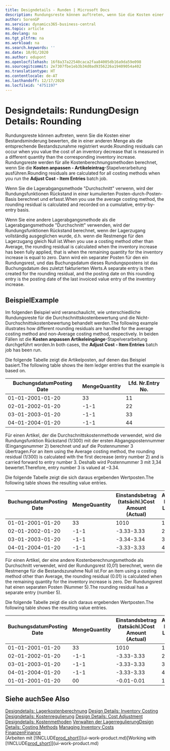 ```yaml
---
title: Designdetails - Runden | Microsoft Docs
description: Rundungsreste können auftreten, wenn Sie die Kosten einer Bestandsminderung bewerten, die in einer anderen Menge als die entsprechende Bestandszunahme registriert wurde. Rundungsreste werden für alle Kostenberechnungsmethoden berechnet, wenn Sie die **Kosten anpassen - Artikeleintrag**-Stapelverarbeitung ausführen.
author: SorenGP
ms.service: dynamics365-business-central
ms.topic: article
ms.devlang: na
ms.tgt_pltfrm: na
ms.workload: na
ms.search.keywords: ''
ms.date: 10/01/2020
ms.author: edupont
ms.openlocfilehash: 16f8a37a22540caca2faa84005db16a9da59e098
ms.sourcegitcommit: 2e7307fbe1eb3b34d0ad9356226a19409054a402
ms.translationtype: HT
ms.contentlocale: de-AT
ms.lasthandoff: 12/17/2020
ms.locfileid: "4751197"
---
```

# <a name="design-details-rounding"></a><span data-ttu-id="27a83-104">Designdetails: Rundung</span><span class="sxs-lookup"><span data-stu-id="27a83-104">Design Details: Rounding</span></span>
<span data-ttu-id="27a83-105">Rundungsreste können auftreten, wenn Sie die Kosten einer Bestandsminderung bewerten, die in einer anderen Menge als die entsprechende Bestandszunahme registriert wurde.</span><span class="sxs-lookup"><span data-stu-id="27a83-105">Rounding residuals can occur when you value the cost of an inventory decrease that is measured in a different quantity than the corresponding inventory increase.</span></span> <span data-ttu-id="27a83-106">Rundungsreste werden für alle Kostenberechnungsmethoden berechnet, wenn Sie die **Kosten anpassen - Artikeleintrag**-Stapelverarbeitung ausführen.</span><span class="sxs-lookup"><span data-stu-id="27a83-106">Rounding residuals are calculated for all costing methods when you run the **Adjust Cost - Item Entries** batch job.</span></span>  

 <span data-ttu-id="27a83-107">Wenn Sie die Lagerabgangsmethode "Durchschnitt" verwenn, wird der Rundungsfunktionen Rückstand in einer kumulierten Posten-durch-Posten-Basis berechnet und erfasst.</span><span class="sxs-lookup"><span data-stu-id="27a83-107">When you use the average costing method, the rounding residual is calculated and recorded on a cumulative, entry-by-entry basis.</span></span>  

 <span data-ttu-id="27a83-108">Wenn Sie eine andere Lagerabgangsmethode als die Lagerabgangsmethode "Durchschnitt" verwenden, wird der Rundungsfunktionen Rückstand berechnet, wenn der Lagerzugang vollständig ausgeglichen wurde, d.h. wenn die Restmenge für den Lagerzugang gleich Null ist.</span><span class="sxs-lookup"><span data-stu-id="27a83-108">When you use a costing method other than Average, the rounding residual is calculated when the inventory increase has been fully applied, that is when the remaining quantity for the inventory increase is equal to zero.</span></span> <span data-ttu-id="27a83-109">Dann wird ein separater Posten für den ein Rundungsrest, und das Buchungsdatum dieses Rundungspostens ist das Buchungsdatum des zuletzt fakturierten Werts.</span><span class="sxs-lookup"><span data-stu-id="27a83-109">A separate entry is then created for the rounding residual, and the posting date on this rounding entry is the posting date of the last invoiced value entry of the inventory increase.</span></span>  

## <a name="example"></a><span data-ttu-id="27a83-110">Beispiel</span><span class="sxs-lookup"><span data-stu-id="27a83-110">Example</span></span>  
 <span data-ttu-id="27a83-111">Im folgenden Beispiel wird veranschaulicht, wie unterschiedliche Rundungsreste für die Durchschnittskostenbewertung und die Nicht-Durchschnittskostenbewertung behandelt werden.</span><span class="sxs-lookup"><span data-stu-id="27a83-111">The following example illustrates how different rounding residuals are handled for the average costing method and non-Average costing method, respectively.</span></span> <span data-ttu-id="27a83-112">In beiden Fällen ist die **Kosten anpassen Artikeleingänge**-Stapelverarbeitung durchgeführt worden.</span><span class="sxs-lookup"><span data-stu-id="27a83-112">In both cases, the **Adjust Cost - Item Entries** batch job has been run.</span></span>  

 <span data-ttu-id="27a83-113">Die folgende Tabelle zeigt die Artikelposten, auf denen das Beispiel basiert.</span><span class="sxs-lookup"><span data-stu-id="27a83-113">The following table shows the item ledger entries that the example is based on.</span></span>  

|<span data-ttu-id="27a83-114">Buchungsdatum</span><span class="sxs-lookup"><span data-stu-id="27a83-114">Posting Date</span></span>|<span data-ttu-id="27a83-115">Menge</span><span class="sxs-lookup"><span data-stu-id="27a83-115">Quantity</span></span>|<span data-ttu-id="27a83-116">Lfd. Nr.</span><span class="sxs-lookup"><span data-stu-id="27a83-116">Entry No.</span></span>|  
|------------------|--------------|---------------|  
|<span data-ttu-id="27a83-117">01-01-20</span><span class="sxs-lookup"><span data-stu-id="27a83-117">01-01-20</span></span>|<span data-ttu-id="27a83-118">3</span><span class="sxs-lookup"><span data-stu-id="27a83-118">3</span></span>|<span data-ttu-id="27a83-119">1</span><span class="sxs-lookup"><span data-stu-id="27a83-119">1</span></span>|  
|<span data-ttu-id="27a83-120">02-01-20</span><span class="sxs-lookup"><span data-stu-id="27a83-120">02-01-20</span></span>|<span data-ttu-id="27a83-121">-1</span><span class="sxs-lookup"><span data-stu-id="27a83-121">-1</span></span>|<span data-ttu-id="27a83-122">2</span><span class="sxs-lookup"><span data-stu-id="27a83-122">2</span></span>|  
|<span data-ttu-id="27a83-123">03-01-20</span><span class="sxs-lookup"><span data-stu-id="27a83-123">03-01-20</span></span>|<span data-ttu-id="27a83-124">-1</span><span class="sxs-lookup"><span data-stu-id="27a83-124">-1</span></span>|<span data-ttu-id="27a83-125">3</span><span class="sxs-lookup"><span data-stu-id="27a83-125">3</span></span>|  
|<span data-ttu-id="27a83-126">04-01-20</span><span class="sxs-lookup"><span data-stu-id="27a83-126">04-01-20</span></span>|<span data-ttu-id="27a83-127">-1</span><span class="sxs-lookup"><span data-stu-id="27a83-127">-1</span></span>|<span data-ttu-id="27a83-128">4</span><span class="sxs-lookup"><span data-stu-id="27a83-128">4</span></span>|  

 <span data-ttu-id="27a83-129">Für einen Artikel, der die Durchschnittskostenmethode verwendet, wird die Rundungsfunktion Rückstand (1/300) mit der ersten Abgangspostennummer (Eingangsnummer 2) berechnet und auf die Postennummer 3 übertragen.</span><span class="sxs-lookup"><span data-stu-id="27a83-129">For an item using the Average costing method, the rounding residual (1/300) is calculated with the first decrease (entry number 2) and is carried forward to entry number 3.</span></span> <span data-ttu-id="27a83-130">Deshalb wird Postennummer 3 mit  3,34 bewertet.</span><span class="sxs-lookup"><span data-stu-id="27a83-130">Therefore, entry number 3 is valued at –3.34.</span></span>  

 <span data-ttu-id="27a83-131">Die folgende Tabelle zeigt die sich daraus ergebenden Wertposten.</span><span class="sxs-lookup"><span data-stu-id="27a83-131">The following table shows the resulting value entries.</span></span>  

|<span data-ttu-id="27a83-132">Buchungsdatum</span><span class="sxs-lookup"><span data-stu-id="27a83-132">Posting Date</span></span>|<span data-ttu-id="27a83-133">Menge</span><span class="sxs-lookup"><span data-stu-id="27a83-133">Quantity</span></span>|<span data-ttu-id="27a83-134">Einstandsbetrag (tatsächl.)</span><span class="sxs-lookup"><span data-stu-id="27a83-134">Cost Amount (Actual)</span></span>|<span data-ttu-id="27a83-135">Artikelposten Lfd. Nr.</span><span class="sxs-lookup"><span data-stu-id="27a83-135">Item Ledger Entry No.</span></span>|<span data-ttu-id="27a83-136">Lfd. Nr.</span><span class="sxs-lookup"><span data-stu-id="27a83-136">Entry No.</span></span>|  
|------------------|--------------|----------------------------|---------------------------|---------------|  
|<span data-ttu-id="27a83-137">01-01-20</span><span class="sxs-lookup"><span data-stu-id="27a83-137">01-01-20</span></span>|<span data-ttu-id="27a83-138">3</span><span class="sxs-lookup"><span data-stu-id="27a83-138">3</span></span>|<span data-ttu-id="27a83-139">10</span><span class="sxs-lookup"><span data-stu-id="27a83-139">10</span></span>|<span data-ttu-id="27a83-140">1</span><span class="sxs-lookup"><span data-stu-id="27a83-140">1</span></span>|<span data-ttu-id="27a83-141">1</span><span class="sxs-lookup"><span data-stu-id="27a83-141">1</span></span>|  
|<span data-ttu-id="27a83-142">02-01-20</span><span class="sxs-lookup"><span data-stu-id="27a83-142">02-01-20</span></span>|<span data-ttu-id="27a83-143">-1</span><span class="sxs-lookup"><span data-stu-id="27a83-143">-1</span></span>|<span data-ttu-id="27a83-144">-3.33</span><span class="sxs-lookup"><span data-stu-id="27a83-144">-3.33</span></span>|<span data-ttu-id="27a83-145">2</span><span class="sxs-lookup"><span data-stu-id="27a83-145">2</span></span>|<span data-ttu-id="27a83-146">2</span><span class="sxs-lookup"><span data-stu-id="27a83-146">2</span></span>|  
|<span data-ttu-id="27a83-147">03-01-20</span><span class="sxs-lookup"><span data-stu-id="27a83-147">03-01-20</span></span>|<span data-ttu-id="27a83-148">-1</span><span class="sxs-lookup"><span data-stu-id="27a83-148">-1</span></span>|<span data-ttu-id="27a83-149">-3.34</span><span class="sxs-lookup"><span data-stu-id="27a83-149">-3.34</span></span>|<span data-ttu-id="27a83-150">3</span><span class="sxs-lookup"><span data-stu-id="27a83-150">3</span></span>|<span data-ttu-id="27a83-151">3</span><span class="sxs-lookup"><span data-stu-id="27a83-151">3</span></span>|  
|<span data-ttu-id="27a83-152">04-01-20</span><span class="sxs-lookup"><span data-stu-id="27a83-152">04-01-20</span></span>|<span data-ttu-id="27a83-153">-1</span><span class="sxs-lookup"><span data-stu-id="27a83-153">-1</span></span>|<span data-ttu-id="27a83-154">-3.33</span><span class="sxs-lookup"><span data-stu-id="27a83-154">-3.33</span></span>|<span data-ttu-id="27a83-155">4</span><span class="sxs-lookup"><span data-stu-id="27a83-155">4</span></span>|<span data-ttu-id="27a83-156">4</span><span class="sxs-lookup"><span data-stu-id="27a83-156">4</span></span>|  

 <span data-ttu-id="27a83-157">Für einen Artikel, der eine andere Kostenberechnungsmethode als Durchschnitt verwendet, wird der Rundungsrest (0,01) berechnet, wenn die Restmenge für die Bestandszunahme Null ist.</span><span class="sxs-lookup"><span data-stu-id="27a83-157">For an item using a costing method other than Average, the rounding residual (0.01) is calculated when the remaining quantity for the inventory increase is zero.</span></span> <span data-ttu-id="27a83-158">Der Rundungsrest hat einen separaten Posten (Nummer 5).</span><span class="sxs-lookup"><span data-stu-id="27a83-158">The rounding residual has a separate entry (number 5).</span></span>  

 <span data-ttu-id="27a83-159">Die folgende Tabelle zeigt die sich daraus ergebenden Wertposten.</span><span class="sxs-lookup"><span data-stu-id="27a83-159">The following table shows the resulting value entries.</span></span>  

|<span data-ttu-id="27a83-160">Buchungsdatum</span><span class="sxs-lookup"><span data-stu-id="27a83-160">Posting Date</span></span>|<span data-ttu-id="27a83-161">Menge</span><span class="sxs-lookup"><span data-stu-id="27a83-161">Quantity</span></span>|<span data-ttu-id="27a83-162">Einstandsbetrag (tatsächl.)</span><span class="sxs-lookup"><span data-stu-id="27a83-162">Cost Amount (Actual)</span></span>|<span data-ttu-id="27a83-163">Artikelposten Lfd. Nr.</span><span class="sxs-lookup"><span data-stu-id="27a83-163">Item Ledger Entry No.</span></span>|<span data-ttu-id="27a83-164">Lfd. Nr.</span><span class="sxs-lookup"><span data-stu-id="27a83-164">Entry No.</span></span>|  
|------------------|--------------|----------------------------|---------------------------|---------------|  
|<span data-ttu-id="27a83-165">01-01-20</span><span class="sxs-lookup"><span data-stu-id="27a83-165">01-01-20</span></span>|<span data-ttu-id="27a83-166">3</span><span class="sxs-lookup"><span data-stu-id="27a83-166">3</span></span>|<span data-ttu-id="27a83-167">10</span><span class="sxs-lookup"><span data-stu-id="27a83-167">10</span></span>|<span data-ttu-id="27a83-168">1</span><span class="sxs-lookup"><span data-stu-id="27a83-168">1</span></span>|<span data-ttu-id="27a83-169">1</span><span class="sxs-lookup"><span data-stu-id="27a83-169">1</span></span>|  
|<span data-ttu-id="27a83-170">02-01-20</span><span class="sxs-lookup"><span data-stu-id="27a83-170">02-01-20</span></span>|<span data-ttu-id="27a83-171">-1</span><span class="sxs-lookup"><span data-stu-id="27a83-171">-1</span></span>|<span data-ttu-id="27a83-172">-3.33</span><span class="sxs-lookup"><span data-stu-id="27a83-172">-3.33</span></span>|<span data-ttu-id="27a83-173">2</span><span class="sxs-lookup"><span data-stu-id="27a83-173">2</span></span>|<span data-ttu-id="27a83-174">2</span><span class="sxs-lookup"><span data-stu-id="27a83-174">2</span></span>|  
|<span data-ttu-id="27a83-175">03-01-20</span><span class="sxs-lookup"><span data-stu-id="27a83-175">03-01-20</span></span>|<span data-ttu-id="27a83-176">-1</span><span class="sxs-lookup"><span data-stu-id="27a83-176">-1</span></span>|<span data-ttu-id="27a83-177">-3.33</span><span class="sxs-lookup"><span data-stu-id="27a83-177">-3.33</span></span>|<span data-ttu-id="27a83-178">3</span><span class="sxs-lookup"><span data-stu-id="27a83-178">3</span></span>|<span data-ttu-id="27a83-179">3</span><span class="sxs-lookup"><span data-stu-id="27a83-179">3</span></span>|  
|<span data-ttu-id="27a83-180">04-01-20</span><span class="sxs-lookup"><span data-stu-id="27a83-180">04-01-20</span></span>|<span data-ttu-id="27a83-181">-1</span><span class="sxs-lookup"><span data-stu-id="27a83-181">-1</span></span>|<span data-ttu-id="27a83-182">-3.33</span><span class="sxs-lookup"><span data-stu-id="27a83-182">-3.33</span></span>|<span data-ttu-id="27a83-183">4</span><span class="sxs-lookup"><span data-stu-id="27a83-183">4</span></span>|<span data-ttu-id="27a83-184">4</span><span class="sxs-lookup"><span data-stu-id="27a83-184">4</span></span>|  
|<span data-ttu-id="27a83-185">01-01-20</span><span class="sxs-lookup"><span data-stu-id="27a83-185">01-01-20</span></span>|<span data-ttu-id="27a83-186">0</span><span class="sxs-lookup"><span data-stu-id="27a83-186">0</span></span>|<span data-ttu-id="27a83-187">-0.01</span><span class="sxs-lookup"><span data-stu-id="27a83-187">-0.01</span></span>|<span data-ttu-id="27a83-188">1</span><span class="sxs-lookup"><span data-stu-id="27a83-188">1</span></span>|<span data-ttu-id="27a83-189">5</span><span class="sxs-lookup"><span data-stu-id="27a83-189">5</span></span>|  

## <a name="see-also"></a><span data-ttu-id="27a83-190">Siehe auch</span><span class="sxs-lookup"><span data-stu-id="27a83-190">See Also</span></span>  
 <span data-ttu-id="27a83-191">[Designdetails: Lagerkostenberechnung](design-details-inventory-costing.md) </span><span class="sxs-lookup"><span data-stu-id="27a83-191">[Design Details: Inventory Costing](design-details-inventory-costing.md) </span></span>  
 <span data-ttu-id="27a83-192">[Designdetails: Kostenregulierung](design-details-cost-adjustment.md) </span><span class="sxs-lookup"><span data-stu-id="27a83-192">[Design Details: Cost Adjustment](design-details-cost-adjustment.md) </span></span>  
 <span data-ttu-id="27a83-193">[Designdetails: Kostenmethoden](design-details-costing-methods.md) [Verwalten der Lagerregulierung](finance-manage-inventory-costs.md)</span><span class="sxs-lookup"><span data-stu-id="27a83-193">[Design Details: Costing Methods](design-details-costing-methods.md) [Managing Inventory Costs](finance-manage-inventory-costs.md)</span></span>  
 [<span data-ttu-id="27a83-194">Finanzen</span><span class="sxs-lookup"><span data-stu-id="27a83-194">Finance</span></span>](finance.md)  
 <span data-ttu-id="27a83-195">[Arbeiten mit [!INCLUDE[prod_short](includes/prod_short.md)]](ui-work-product.md)</span><span class="sxs-lookup"><span data-stu-id="27a83-195">[Working with [!INCLUDE[prod_short](includes/prod_short.md)]](ui-work-product.md)</span></span>
